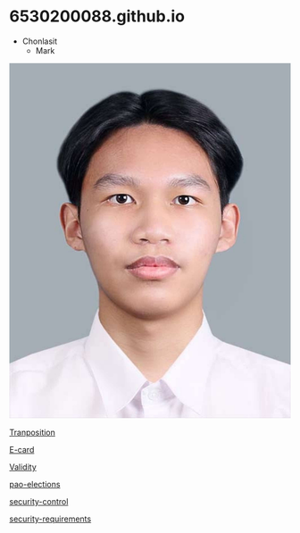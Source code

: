 # 6530200088.github.io
- Chonlasit
  - Mark
 
![Profile](photo/Profile.jpeg)

[Tranposition](tranposition.md)


[E-card](ecardChristmas.md)


[Validity](validity.md)


[pao-elections](pao-elections.md)


[security-control](security-control.md)


[security-requirements](security-requirements.md)
